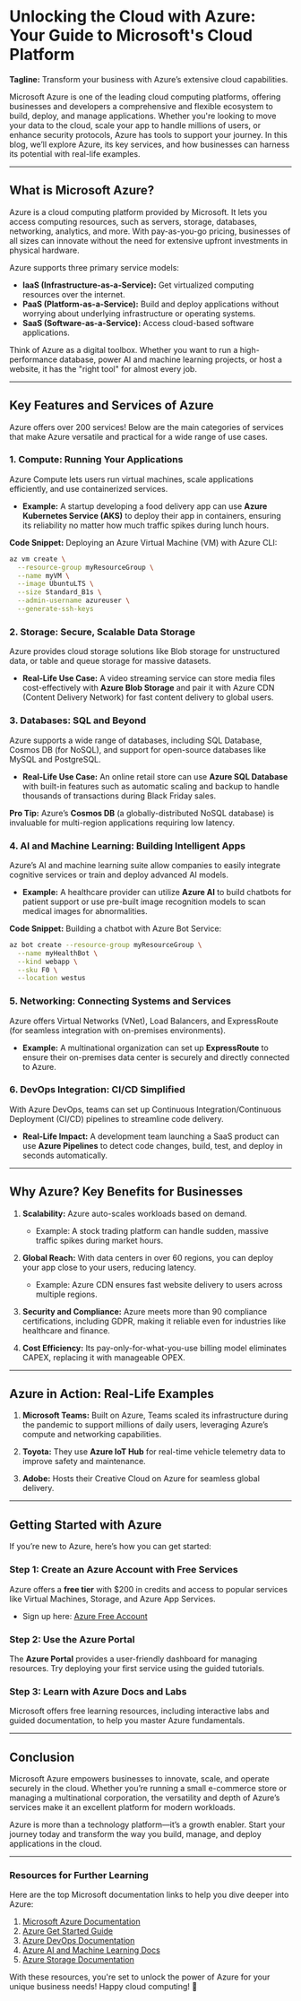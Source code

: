 # Unlocking the Cloud with Azure: Your Guide to Microsoft's Cloud Platform

**Tagline:** Transform your business with Azure’s extensive cloud capabilities. 

Microsoft Azure is one of the leading cloud computing platforms, offering businesses and developers a comprehensive and flexible ecosystem to build, deploy, and manage applications. Whether you're looking to move your data to the cloud, scale your app to handle millions of users, or enhance security protocols, Azure has tools to support your journey. In this blog, we’ll explore Azure, its key services, and how businesses can harness its potential with real-life examples.

---

## What is Microsoft Azure?

Azure is a cloud computing platform provided by Microsoft. It lets you access computing resources, such as servers, storage, databases, networking, analytics, and more. With pay-as-you-go pricing, businesses of all sizes can innovate without the need for extensive upfront investments in physical hardware.

Azure supports three primary service models:

- **IaaS (Infrastructure-as-a-Service):** Get virtualized computing resources over the internet.
- **PaaS (Platform-as-a-Service):** Build and deploy applications without worrying about underlying infrastructure or operating systems.
- **SaaS (Software-as-a-Service):** Access cloud-based software applications.

Think of Azure as a digital toolbox. Whether you want to run a high-performance database, power AI and machine learning projects, or host a website, it has the "right tool" for almost every job.

---

## Key Features and Services of Azure

Azure offers over 200 services! Below are the main categories of services that make Azure versatile and practical for a wide range of use cases.

### 1. **Compute: Running Your Applications**
Azure Compute lets users run virtual machines, scale applications efficiently, and use containerized services.

- **Example:** A startup developing a food delivery app can use **Azure Kubernetes Service (AKS)** to deploy their app in containers, ensuring its reliability no matter how much traffic spikes during lunch hours.

**Code Snippet:** Deploying an Azure Virtual Machine (VM) with Azure CLI:
```bash
az vm create \
  --resource-group myResourceGroup \
  --name myVM \
  --image UbuntuLTS \
  --size Standard_B1s \
  --admin-username azureuser \
  --generate-ssh-keys
```

### 2. **Storage: Secure, Scalable Data Storage**
Azure provides cloud storage solutions like Blob storage for unstructured data, or table and queue storage for massive datasets.

- **Real-Life Use Case:** A video streaming service can store media files cost-effectively with **Azure Blob Storage** and pair it with Azure CDN (Content Delivery Network) for fast content delivery to global users.

### 3. **Databases: SQL and Beyond**
Azure supports a wide range of databases, including SQL Database, Cosmos DB (for NoSQL), and support for open-source databases like MySQL and PostgreSQL.

- **Real-Life Use Case:** An online retail store can use **Azure SQL Database** with built-in features such as automatic scaling and backup to handle thousands of transactions during Black Friday sales.

**Pro Tip:** Azure’s **Cosmos DB** (a globally-distributed NoSQL database) is invaluable for multi-region applications requiring low latency.

### 4. **AI and Machine Learning: Building Intelligent Apps**
Azure’s AI and machine learning suite allow companies to easily integrate cognitive services or train and deploy advanced AI models.

- **Example:** A healthcare provider can utilize **Azure AI** to build chatbots for patient support or use pre-built image recognition models to scan medical images for abnormalities.

**Code Snippet:** Building a chatbot with Azure Bot Service:
```bash
az bot create --resource-group myResourceGroup \
  --name myHealthBot \
  --kind webapp \
  --sku F0 \
  --location westus
```

### 5. **Networking: Connecting Systems and Services**
Azure offers Virtual Networks (VNet), Load Balancers, and ExpressRoute (for seamless integration with on-premises environments).

- **Example:** A multinational organization can set up **ExpressRoute** to ensure their on-premises data center is securely and directly connected to Azure.

### 6. **DevOps Integration: CI/CD Simplified**
With Azure DevOps, teams can set up Continuous Integration/Continuous Deployment (CI/CD) pipelines to streamline code delivery.

- **Real-Life Impact:** A development team launching a SaaS product can use **Azure Pipelines** to detect code changes, build, test, and deploy in seconds automatically.

---

## Why Azure? Key Benefits for Businesses

1. **Scalability:** Azure auto-scales workloads based on demand.
   - Example: A stock trading platform can handle sudden, massive traffic spikes during market hours.

2. **Global Reach:** With data centers in over 60 regions, you can deploy your app close to your users, reducing latency.
   - Example: Azure CDN ensures fast website delivery to users across multiple regions.

3. **Security and Compliance:** Azure meets more than 90 compliance certifications, including GDPR, making it reliable even for industries like healthcare and finance.

4. **Cost Efficiency:** Its pay-only-for-what-you-use billing model eliminates CAPEX, replacing it with manageable OPEX.

---

## Azure in Action: Real-Life Examples

1. **Microsoft Teams:** Built on Azure, Teams scaled its infrastructure during the pandemic to support millions of daily users, leveraging Azure’s compute and networking capabilities.

2. **Toyota:** They use **Azure IoT Hub** for real-time vehicle telemetry data to improve safety and maintenance.

3. **Adobe:** Hosts their Creative Cloud on Azure for seamless global delivery.

---

## Getting Started with Azure

If you’re new to Azure, here’s how you can get started:

### Step 1: Create an Azure Account with Free Services
Azure offers a **free tier** with $200 in credits and access to popular services like Virtual Machines, Storage, and Azure App Services.

- Sign up here: [Azure Free Account](https://azure.microsoft.com/free)

### Step 2: Use the Azure Portal
The **Azure Portal** provides a user-friendly dashboard for managing resources. Try deploying your first service using the guided tutorials.

### Step 3: Learn with Azure Docs and Labs
Microsoft offers free learning resources, including interactive labs and guided documentation, to help you master Azure fundamentals.

---

## Conclusion

Microsoft Azure empowers businesses to innovate, scale, and operate securely in the cloud. Whether you’re running a small e-commerce store or managing a multinational corporation, the versatility and depth of Azure’s services make it an excellent platform for modern workloads.

Azure is more than a technology platform—it’s a growth enabler. Start your journey today and transform the way you build, manage, and deploy applications in the cloud.

---

### Resources for Further Learning

Here are the top Microsoft documentation links to help you dive deeper into Azure:

1. [Microsoft Azure Documentation](https://learn.microsoft.com/en-us/azure/)
2. [Azure Get Started Guide](https://learn.microsoft.com/en-us/azure/get-started/)
3. [Azure DevOps Documentation](https://learn.microsoft.com/en-us/azure/devops/)
4. [Azure AI and Machine Learning Docs](https://learn.microsoft.com/en-us/azure/machine-learning/)
5. [Azure Storage Documentation](https://learn.microsoft.com/en-us/azure/storage/)

With these resources, you're set to unlock the power of Azure for your unique business needs! Happy cloud computing! 🚀